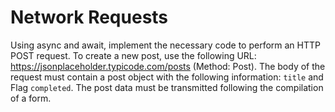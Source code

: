 # Network Requests

Using async and await, implement the necessary code to perform an HTTP POST request. To create a new post, use the following URL: https://jsonplaceholder.typicode.com/posts (Method: Post). The body of the request must contain a post object with the following information: `title` and Flag `completed`. The post data must be transmitted following the compilation of a form.